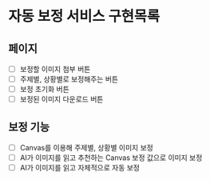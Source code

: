 # 자동 보정 서비스 구현목록

## 페이지

- [ ] 보정할 이미지 첨부 버튼
- [ ] 주제별, 상황별로 보정해주는 버튼
- [ ] 보정 초기화 버튼
- [ ] 보정된 이미지 다운로드 버튼

## 보정 기능

- [ ] Canvas를 이용해 주제별, 상황별 이미지 보정
- [ ] AI가 이미지를 읽고 추천하는 Canvas 보정 값으로 이미지 보정
- [ ] AI가 이미지를 읽고 자체적으로 자동 보정
